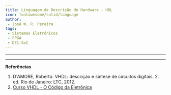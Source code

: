 ```yaml
---
title: Linguagem de Descrição de Hardware - HDL
icon: fontawesome/solid/language
author:
 - José W. R. Pereira
tags:
 - Sistemas Eletrônicos
 - FPGA
 - DE1-SoC
---
```



---

---

**Referências**

1. D'AMORE, Roberto. VHDL: descrição e síntese de circuitos digitais. 2. ed. Rio
de Janeiro: LTC, 2012.
2. [Curso VHDL - O Código da Eletrônica](https://youtube.com/playlist?list=PLYE3wKnWQbHDdnb3FsDkNx2tj8xoQAPtN&si=7aHA5SoGaX29JoGp)
